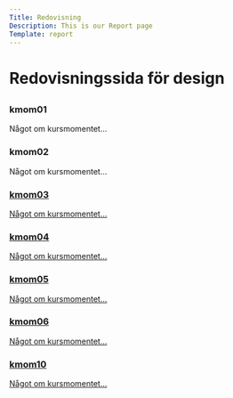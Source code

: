 ```yaml
---
Title: Redovisning
Description: This is our Report page
Template: report
---
```


Redovisningssida för design
==========================

<div class="kmom-box">
    <h2></h2>
    <h3> kmom01 </h3>
    <p> Något om kursmomentet... </p>
    <a href="report/kmom01" aria-label="kmom01"> <i class="fas fa-arrow-circle-right" style="font-size:1.5em"></i> </a>
</div>

<div class="kmom-box">
    <h3> kmom02 </h3>
    <p> Något om kursmomentet... </p>
    <a href="report/kmom02" aria-label="kmom02"> <i class="fas fa-arrow-circle-right" style="font-size:1.5em"></i> 
</div>

<div class="kmom-box">
    <h3> kmom03 </h3>
    <p> Något om kursmomentet... </p>
    <a href="report/kmom03" aria-label="kmom03"> <i class="fas fa-arrow-circle-right" style="font-size:1.5em"></i> 
</div>

<div class="kmom-box">
    <h3> kmom04 </h3>
    <p> Något om kursmomentet... </p>
    <a href="report/kmom04" aria-label="kmom04"> <i class="fas fa-arrow-circle-right" style="font-size:1.5em"></i> 
</div>

<div class="kmom-box">
    <h3> kmom05 </h3>
    <p> Något om kursmomentet... </p>
    <a href="report/kmom05" aria-label="kmom05"> <i class="fas fa-arrow-circle-right" style="font-size:1.5em"></i> 
</div>

<div class="kmom-box">
    <h3> kmom06 </h3>
    <p> Något om kursmomentet... </p>
    <a href="report/kmom06" aria-label="kmom06"> <i class="fas fa-arrow-circle-right" style="font-size:1.5em"></i> 
</div>

<div class="kmom-box project">
    <h3> kmom10 </h3>
    <p> Något om kursmomentet... </p>
    <a href="report/kmom10" aria-label="kmom10"> <i class="fas fa-arrow-circle-right" style="font-size:1.5em"></i> 
</div>
